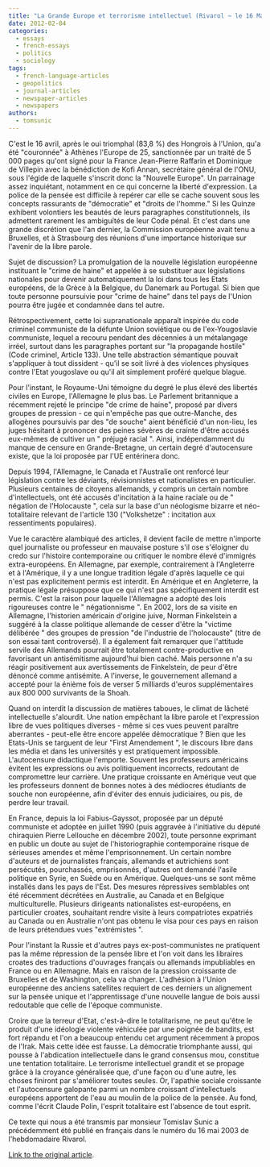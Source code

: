 ```yaml
---
title: "La Grande Europe et terrorisme intellectuel (Rivarol ~ le 16 Mai 2003)"
date: 2012-02-04
categories: 
  - essays
  - french-essays
  - politics
  - sociology
tags: 
  - french-language-articles
  - geopolitics
  - journal-articles
  - newspaper-articles
  - newspapers
authors: 
  - tomsunic
---
```


C'est le 16 avril, après le oui triomphal (83,8 %) des Hongrois à l'Union, qu'a été "couronnée" à Athènes l'Europe de 25, sanctionnée par un traité de 5 000 pages qu'ont signé pour la France Jean-Pierre Raffarin et Dominique de Villepin avec la bénédiction de Kofi Annan, secrétaire général de l'ONU, sous l'égide de laquelle s'inscrit donc la "Nouvelle Europe". Un parrainage assez inquiétant, notamment en ce qui concerne la liberté d'expression. La police de la pensée est difficile à repérer car elle se cache souvent sous les concepts rassurants de "démocratie" et "droits de l'homme." Si les Quinze exhibent volontiers les beautés de leurs paragraphes constitutionnels, ils admettent rarement les ambiguïtés de leur Code pénal. Et c'est dans une grande discrétion que l'an dernier, la Commission européenne avait tenu a Bruxelles, et à Strasbourg des réunions d'une importance historique sur l'avenir de la libre parole.

Sujet de discussion? La promulgation de la nouvelle législation européenne instituant le "crime de haine" et appelée à se substituer aux législations nationales pour devenir automatiquement la loi dans tous les Etats européens, de la Grèce à la Belgique, du Danemark au Portugal. Si bien que toute personne poursuivie pour "crime de haine" dans tel pays de l'Union pourra être jugée et condamnée dans tel autre.

Rétrospectivement, cette loi supranationale apparaît inspirée du code criminel communiste de la défunte Union soviétique ou de l'ex-Yougoslavie communiste, lequel a recouru pendant des décennies à un métalangage irréel, surtout dans les paragraphes portant sur "la propagande hostile" (Code criminel, Article 133). Une telle abstraction sémantique pouvait s'appliquer à tout dissident - qu'il se soit livré à des violences physiques contre l'Etat yougoslave ou qu'il ait simplement proféré quelque blague.

Pour l'instant, le Royaume-Uni témoigne du degré le plus élevé des libertés civiles en Europe, l'Allemagne le plus bas. Le Parlement britannique a récemment rejeté le principe "de crime de haine", proposé par divers groupes de pression - ce qui n'empêche pas que outre-Manche, des allogènes poursuivis par des "de souche" aient bénéficié d'un non-lieu, les juges hésitant à prononcer des peines sévères de crainte d'être accusés eux-mêmes de cultiver un " préjugé racial ". Ainsi, indépendamment du manque de censure en Grande-Bretagne, un certain degré d'autocensure existe, que la loi proposée par l'UE entérinera donc.

Depuis 1994, l'Allemagne, le Canada et l'Australie ont renforcé leur législation contre les déviants, révisionnistes et nationalistes en particulier. Plusieurs centaines de citoyens allemands, y compris un certain nombre d'intellectuels, ont été accusés d'incitation à la haine raciale ou de " négation de l'Holocauste ", cela sur la base d'un néologisme bizarre et néo- totalitaire relevant de l'article 130 ("Volkshetze" : incitation aux ressentiments populaires).

Vue le caractère alambiqué des articles, il devient facile de mettre n'importe quel journaliste ou professeur en mauvaise posture s'il ose s'éloigner du credo sur l'histoire contemporaine ou critiquer le nombre élevé d'immigrés extra-européens. En Allemagne, par exemple, contrairement à l'Angleterre et à l'Amérique, il y a une longue tradition légale d'après laquelle ce qui n'est pas explicitement permis est interdit. En Amérique et en Angleterre, la pratique légale présuppose que ce qui n'est pas spécifiquement interdit est permis. C'est la raison pour laquelle l'Allemagne a adopté des lois rigoureuses contre le " négationnisme ". En 2002, lors de sa visite en Allemagne, l'historien américain d'origine juive, Norman Finkelstein a suggéré à la classe politique allemande de cesser d'être la "victime délibérée " des groupes de pression "de l'industrie de l'holocauste" (titre de son essai tant controversé). Il a également fait remarquer que l'attitude servile des Allemands pourrait être totalement contre-productive en favorisant un antisémitisme aujourd'hui bien caché. Mais personne n'a su réagir positivement aux avertissements de Finkelstein, de peur d'être dénoncé comme antisémite. A l'inverse, le gouvernement allemand a accepté pour la énième fois de verser 5 milliards d'euros supplémentaires aux 800 000 survivants de la Shoah.

Quand on interdit la discussion de matières taboues, le climat de lâcheté intellectuelle s'alourdit. Une nation empêchant la libre parole et l'expression libre de vues politiques diverses - même si ces vues peuvent paraître aberrantes - peut-elle être encore appelée démocratique ? Bien que les Etats-Unis se targuent de leur "First Amendement ", le discours libre dans les média et dans les universités y est pratiquement impossible. L'autocensure didactique l'emporte. Souvent les professeurs américains évitent les expressions ou avis politiquement incorrects, redoutant de compromettre leur carrière. Une pratique croissante en Amérique veut que les professeurs donnent de bonnes notes à des médiocres étudiants de souche non européenne, afin d'éviter des ennuis judiciaires, ou pis, de perdre leur travail.

En France, depuis la loi Fabius-Gayssot, proposée par un député communiste et adoptée en juillet 1990 (puis aggravée à l'initiative du député chiraquien Pierre Lellouche en décembre 2002), toute personne exprimant en public un doute au sujet de l'historiographie contemporaine risque de sérieuses amendes et même l'emprisonnement. Un certain nombre d'auteurs et de journalistes français, allemands et autrichiens sont persécutés, pourchassés, emprisonnés, d'autres ont demandé l'asile politique en Syrie, en Suède ou en Amérique. Quelques-uns se sont même installés dans les pays de l'Est. Des mesures répressives semblables ont été récemment décrétées en Australie, au Canada et en Belgique multiculturelle. Plusieurs dirigeants nationalistes est-européens, en particulier croates, souhaitant rendre visite à leurs compatriotes expatriés au Canada ou en Australie n'ont pas obtenu le visa pour ces pays en raison de leurs prétendues vues "extrémistes ".

Pour l'instant la Russie et d'autres pays ex-post-communistes ne pratiquent pas la même répression de la pensée libre et l'on voit dans les libraires croates des traductions d'ouvrages français ou allemands impubliables en France ou en Allemagne. Mais en raison de la pression croissante de Bruxelles et de Washington, cela va changer. L'adhésion à l'Union européenne des anciens satellites requiert de ces derniers un alignement sur la pensée unique et l'apprentissage d'une nouvelle langue de bois aussi redoutable que celle de l'époque communiste.

Croire que la terreur d'Etat, c'est-à-dire le totalitarisme, ne peut qu'être le produit d'une idéologie violente véhiculée par une poignée de bandits, est fort répandu et l'on a beaucoup entendu cet argument récemment à propos de l'Irak. Mais cette idée est fausse. La démocratie triomphante aussi, qui pousse à l'abdication intellectuelle dans le grand consensus mou, constitue une tentation totalitaire. Le terrorisme intellectuel grandit et se propage grâce à la croyance généralisée que, d'une façon ou d'une autre, les choses finiront par s'améliorer toutes seules. Or, l'apathie sociale croissante et l'autocensure galopante parmi un nombre croissant d'intellectuels européens apportent de l'eau au moulin de la police de la pensée. Au fond, comme l'écrit Claude Polin, l'esprit totalitaire est l'absence de tout esprit.

Ce texte qui nous a été transmis par monsieur Tomislav Sunic a précédemment été publié en français dans le numéro du 16 mai 2003 de l'hebdomadaire Rivarol.

[Link to the original article](http://www.voxnr.com/cc/etranger/EpyEkEpplkRwKRxkBC.shtml).
